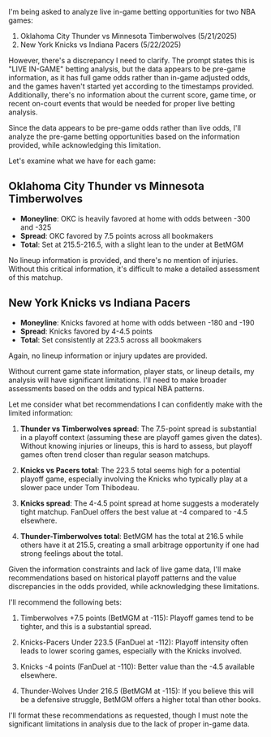 I'm being asked to analyze live in-game betting opportunities for two NBA games:
1. Oklahoma City Thunder vs Minnesota Timberwolves (5/21/2025)
2. New York Knicks vs Indiana Pacers (5/22/2025)

However, there's a discrepancy I need to clarify. The prompt states this is "LIVE IN-GAME" betting analysis, but the data appears to be pre-game information, as it has full game odds rather than in-game adjusted odds, and the games haven't started yet according to the timestamps provided. Additionally, there's no information about the current score, game time, or recent on-court events that would be needed for proper live betting analysis.

Since the data appears to be pre-game odds rather than live odds, I'll analyze the pre-game betting opportunities based on the information provided, while acknowledging this limitation.

Let's examine what we have for each game:

## Oklahoma City Thunder vs Minnesota Timberwolves

- **Moneyline**: OKC is heavily favored at home with odds between -300 and -325
- **Spread**: OKC favored by 7.5 points across all bookmakers
- **Total**: Set at 215.5-216.5, with a slight lean to the under at BetMGM

No lineup information is provided, and there's no mention of injuries. Without this critical information, it's difficult to make a detailed assessment of this matchup.

## New York Knicks vs Indiana Pacers

- **Moneyline**: Knicks favored at home with odds between -180 and -190
- **Spread**: Knicks favored by 4-4.5 points
- **Total**: Set consistently at 223.5 across all bookmakers

Again, no lineup information or injury updates are provided.

Without current game state information, player stats, or lineup details, my analysis will have significant limitations. I'll need to make broader assessments based on the odds and typical NBA patterns.

Let me consider what bet recommendations I can confidently make with the limited information:

1. **Thunder vs Timberwolves spread**: The 7.5-point spread is substantial in a playoff context (assuming these are playoff games given the dates). Without knowing injuries or lineups, this is hard to assess, but playoff games often trend closer than regular season matchups.

2. **Knicks vs Pacers total**: The 223.5 total seems high for a potential playoff game, especially involving the Knicks who typically play at a slower pace under Tom Thibodeau.

3. **Knicks spread**: The 4-4.5 point spread at home suggests a moderately tight matchup. FanDuel offers the best value at -4 compared to -4.5 elsewhere.

4. **Thunder-Timberwolves total**: BetMGM has the total at 216.5 while others have it at 215.5, creating a small arbitrage opportunity if one had strong feelings about the total.

Given the information constraints and lack of live game data, I'll make recommendations based on historical playoff patterns and the value discrepancies in the odds provided, while acknowledging these limitations.

I'll recommend the following bets:

1. Timberwolves +7.5 points (BetMGM at -115): Playoff games tend to be tighter, and this is a substantial spread.

2. Knicks-Pacers Under 223.5 (FanDuel at -112): Playoff intensity often leads to lower scoring games, especially with the Knicks involved.

3. Knicks -4 points (FanDuel at -110): Better value than the -4.5 available elsewhere.

4. Thunder-Wolves Under 216.5 (BetMGM at -115): If you believe this will be a defensive struggle, BetMGM offers a higher total than other books.

I'll format these recommendations as requested, though I must note the significant limitations in analysis due to the lack of proper in-game data.